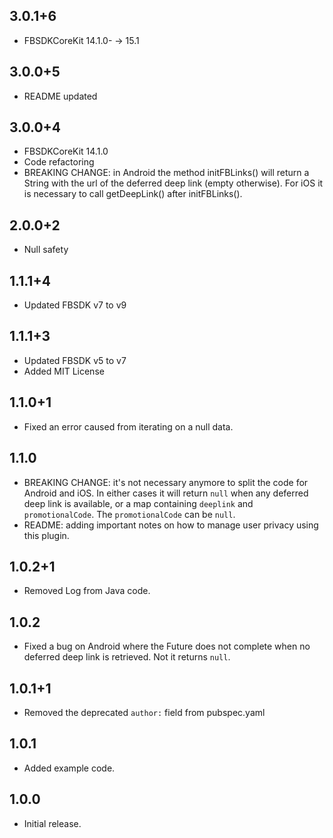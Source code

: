 ## 3.0.1+6
* FBSDKCoreKit 14.1.0- -> 15.1 

## 3.0.0+5
* README updated

## 3.0.0+4
* FBSDKCoreKit 14.1.0
* Code refactoring
* BREAKING CHANGE: in Android the method initFBLinks() will return a String with the url of the deferred deep link (empty otherwise). 
For iOS it is necessary to call getDeepLink() after initFBLinks().

## 2.0.0+2

* Null safety

## 1.1.1+4

* Updated FBSDK v7 to v9

## 1.1.1+3

* Updated FBSDK v5 to v7
* Added MIT License

## 1.1.0+1

* Fixed an error caused from iterating on a null data.

## 1.1.0

* BREAKING CHANGE: it's not necessary anymore to split the code for Android and iOS. In either cases it will return `null` when any deferred deep link is available, or a map containing `deeplink` and `promotionalCode`. The `promotionalCode` can be `null`.
* README: adding important notes on how to manage user privacy using this plugin.

## 1.0.2+1

* Removed Log from Java code.

## 1.0.2

* Fixed a bug on Android where the Future does not complete when no deferred deep link is retrieved. Not it returns `null`.

## 1.0.1+1

* Removed the deprecated `author:` field from pubspec.yaml

## 1.0.1

* Added example code.

## 1.0.0

* Initial release.
